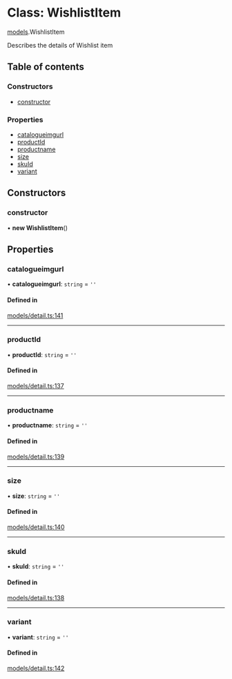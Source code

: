 # Class: WishlistItem

[models](../wiki/models).WishlistItem

Describes the details of Wishlist item

## Table of contents

### Constructors

- [constructor](../wiki/models.WishlistItem#constructor)

### Properties

- [catalogueimgurl](../wiki/models.WishlistItem#catalogueimgurl)
- [productId](../wiki/models.WishlistItem#productid)
- [productname](../wiki/models.WishlistItem#productname)
- [size](../wiki/models.WishlistItem#size)
- [skuId](../wiki/models.WishlistItem#skuid)
- [variant](../wiki/models.WishlistItem#variant)

## Constructors

### constructor

• **new WishlistItem**()

## Properties

### catalogueimgurl

• **catalogueimgurl**: `string` = `''`

#### Defined in

[models/detail.ts:141](https://gitlab.com/baliganikhil/blackmirror-sdk/-/blob/349365c/src/models/detail.ts#L141)

___

### productId

• **productId**: `string` = `''`

#### Defined in

[models/detail.ts:137](https://gitlab.com/baliganikhil/blackmirror-sdk/-/blob/349365c/src/models/detail.ts#L137)

___

### productname

• **productname**: `string` = `''`

#### Defined in

[models/detail.ts:139](https://gitlab.com/baliganikhil/blackmirror-sdk/-/blob/349365c/src/models/detail.ts#L139)

___

### size

• **size**: `string` = `''`

#### Defined in

[models/detail.ts:140](https://gitlab.com/baliganikhil/blackmirror-sdk/-/blob/349365c/src/models/detail.ts#L140)

___

### skuId

• **skuId**: `string` = `''`

#### Defined in

[models/detail.ts:138](https://gitlab.com/baliganikhil/blackmirror-sdk/-/blob/349365c/src/models/detail.ts#L138)

___

### variant

• **variant**: `string` = `''`

#### Defined in

[models/detail.ts:142](https://gitlab.com/baliganikhil/blackmirror-sdk/-/blob/349365c/src/models/detail.ts#L142)
